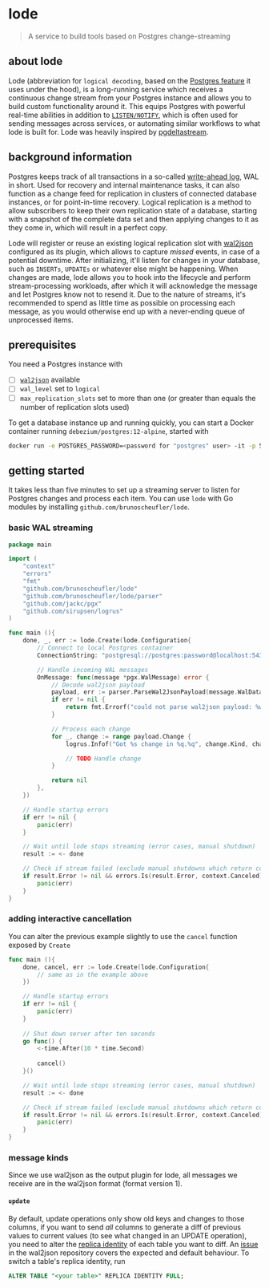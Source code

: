 # lode

> A service to build tools based on Postgres change-streaming

## about lode

Lode (abbreviation for `logical decoding`, based on the [Postgres feature](https://www.postgresql.org/docs/current/logicaldecoding.html) it uses under the hood),
is a long-running service which receives a continuous change stream from your Postgres instance and allows you to build custom functionality around it. This equips
Postgres with powerful real-time abilities in addition to [`LISTEN/NOTIFY`](https://www.postgresql.org/docs/current/sql-notify.html), which is often used for sending
messages across services, or automating similar workflows to what lode is built for. Lode was heavily inspired by [pgdeltastream](https://github.com/hasura/pgdeltastream).

## background information

Postgres keeps track of all transactions in a so-called [write-ahead log](https://www.postgresql.org/docs/current/wal-intro.html), WAL in short. Used for recovery and internal
maintenance tasks, it can also function as a change feed for replication in clusters of connected database instances, or for point-in-time recovery. Logical replication is a
method to allow subscribers to keep their own replication state of a database, starting with a snapshot of the complete data set and then applying changes to it as they come in,
which will result in a perfect copy.

Lode will register or reuse an existing logical replication slot with [wal2json](https://github.com/eulerto/wal2json) configured as its plugin, which allows to capture _missed_ events,
in case of a potential downtime. After initializing, it'll listen for changes in your database, such as `INSERTs`, `UPDATEs` or whatever else might be happening. When changes
are made, lode allows you to hook into the lifecycle and perform stream-processing workloads, after which it will acknowledge the message and let Postgres know not to resend it.
Due to the nature of streams, it's recommended to spend as little time as possible on processing each message, as you would otherwise end up with a never-ending queue of unprocessed items. 

## prerequisites

You need a Postgres instance with

- [ ] [`wal2json`](https://github.com/eulerto/wal2json) available 
- [ ] `wal_level` set to `logical`
- [ ] `max_replication_slots` set to more than one (or greater than equals the number of replication slots used)

To get a database instance up and running quickly, you can start a Docker container running `debezium/postgres:12-alpine`, started with 

```bash
docker run -e POSTGRES_PASSWORD=<password for "postgres" user> -it -p 5432:5432 debezium/postgres:12-alpine
```

## getting started

It takes less than five minutes to set up a streaming server to listen for Postgres changes and process
each item. You can use `lode` with Go modules by installing `github.com/brunoscheufler/lode`.

### basic WAL streaming

```go
package main

import (
	"context"
	"errors"
	"fmt"
	"github.com/brunoscheufler/lode"
	"github.com/brunoscheufler/lode/parser"
	"github.com/jackc/pgx"
	"github.com/sirupsen/logrus"
)

func main (){
	done, _, err := lode.Create(lode.Configuration{
		// Connect to local Postgres container
		ConnectionString: "postgresql://postgres:password@localhost:5432/postgres",

		// Handle incoming WAL messages
		OnMessage: func(message *pgx.WalMessage) error {
			// Decode wal2json payload
			payload, err := parser.ParseWal2JsonPayload(message.WalData)
			if err != nil {
				return fmt.Errorf("could not parse wal2json payload: %w", err)
			}

			// Process each change
			for _, change := range payload.Change {
				logrus.Infof("Got %s change in %q.%q", change.Kind, change.Schema, change.Table)

				// TODO Handle change
			}

			return nil
		},
	})

	// Handle startup errors
	if err != nil {
		panic(err)
	}

	// Wait until lode stops streaming (error cases, manual shutdown)
	result := <- done

	// Check if stream failed (exclude manual shutdowns which return context cancellation error)
	if result.Error != nil && errors.Is(result.Error, context.Canceled) {
		panic(err)
	}
}
```

### adding interactive cancellation

You can alter the previous example slightly to use the `cancel` function exposed by `Create`

```go
func main (){
	done, cancel, err := lode.Create(lode.Configuration{
		// same as in the example above
	})

	// Handle startup errors
	if err != nil {
		panic(err)
	}
	
    // Shut down server after ten seconds
	go func() {
		<-time.After(10 * time.Second)
		
		cancel()
	}()

	// Wait until lode stops streaming (error cases, manual shutdown)
	result := <- done

	// Check if stream failed (exclude manual shutdowns which return context cancellation error)
	if result.Error != nil && errors.Is(result.Error, context.Canceled) {
		panic(err)
	}
}
```

### message kinds

Since we use wal2json as the output plugin for lode, all messages we receive are in the wal2json format (format version 1).

#### `update`

By default, update operations only show old keys and changes to those columns, if you want to send _all_ columns to generate
a diff of previous values to current values (to see what changed in an UPDATE operation), you need to alter the [replica identity](https://www.postgresql.org/docs/current/logical-replication-publication.html)
of each table you want to diff. An [issue](https://github.com/eulerto/wal2json/issues/7) in the wal2json repository covers the
expected and default behaviour. To switch a table's replica identity, run

```sql
ALTER TABLE "<your table>" REPLICA IDENTITY FULL;
``` 
